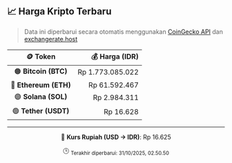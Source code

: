 

<!-- HARGA_KRIPTO -->
## 📈 Harga Kripto Terbaru

> Data ini diperbarui secara otomatis menggunakan [CoinGecko API](https://www.coingecko.com/) dan [exchangerate.host](https://exchangerate.host/)

<div align="center">

| 🪙 Token | 💰 Harga (IDR) |
|:------:|---------------:|
| 🟠 **Bitcoin (BTC)**   | Rp 1.773.085.022 |
| 🔵 **Ethereum (ETH)**  | Rp 61.592.467 |
| 🟣 **Solana (SOL)**    | Rp 2.984.311 |
| 🟢 **Tether (USDT)**   | Rp 16.628 |

---

💱 **Kurs Rupiah (USD → IDR)**: Rp 16.625

🕒 <sub>Terakhir diperbarui: 31/10/2025, 02.50.50</sub>

</div>
<!-- /HARGA_KRIPTO -->